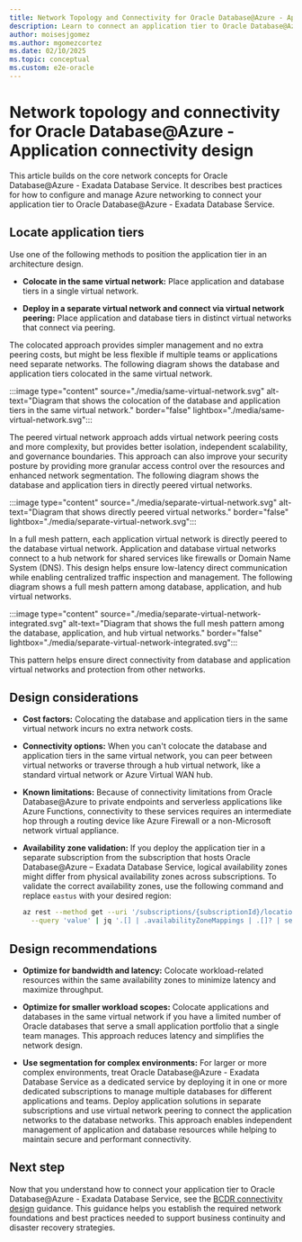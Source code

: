 ```yaml
---
title: Network Topology and Connectivity for Oracle Database@Azure - Application Connectivity Design
description: Learn to connect an application tier to Oracle Database@Azure - Exadata Database Service. This article covers network concepts and best practices for integrating application and database tiers in virtual networks.
author: moisesjgomez
ms.author: mgomezcortez
ms.date: 02/10/2025
ms.topic: conceptual
ms.custom: e2e-oracle
---
```


# Network topology and connectivity for Oracle Database@Azure - Application connectivity design

This article builds on the core network concepts for Oracle Database@Azure - Exadata Database Service. It describes best practices for how to configure and manage Azure networking to connect your application tier to Oracle Database@Azure - Exadata Database Service.

## Locate application tiers

Use one of the following methods to position the application tier in an architecture design.

- **Colocate in the same virtual network:** Place application and database tiers in a single virtual network.

- **Deploy in a separate virtual network and connect via virtual network peering:** Place application and database tiers in distinct virtual networks that connect via peering.

The colocated approach provides simpler management and no extra peering costs, but might be less flexible if multiple teams or applications need separate networks. The following diagram shows the database and application tiers colocated in the same virtual network.

:::image type="content" source="./media/same-virtual-network.svg" alt-text="Diagram that shows the colocation of the database and application tiers in the same virtual network." border="false" lightbox="./media/same-virtual-network.svg":::


The peered virtual network approach adds virtual network peering costs and more complexity, but provides better isolation, independent scalability, and governance boundaries. This approach can also improve your security posture by providing more granular access control over the resources and enhanced network segmentation. The following diagram shows the database and application tiers in directly peered virtual networks.

:::image type="content" source="./media/separate-virtual-network.svg" alt-text="Diagram that shows directly peered virtual networks." border="false" lightbox="./media/separate-virtual-network.svg":::


In a full mesh pattern, each application virtual network is directly peered to the database virtual network. Application and database virtual networks connect to a hub network for shared services like firewalls or Domain Name System (DNS). This design helps ensure low-latency direct communication while enabling centralized traffic inspection and management. The following diagram shows a full mesh pattern among database, application, and hub virtual networks.

:::image type="content" source="./media/separate-virtual-network-integrated.svg" alt-text="Diagram that shows the full mesh pattern among the database, application, and hub virtual networks." border="false" lightbox="./media/separate-virtual-network-integrated.svg":::


This pattern helps ensure direct connectivity from database and application virtual networks and protection from other networks.

## Design considerations

- **Cost factors:** Colocating the database and application tiers in the same virtual network incurs no extra network costs.

- **Connectivity options:** When you can't colocate the database and application tiers in the same virtual network, you can peer between virtual networks or traverse through a hub virtual network, like a standard virtual network or Azure Virtual WAN hub.

- **Known limitations:** Because of connectivity limitations from Oracle Database@Azure to private endpoints and serverless applications like Azure Functions, connectivity to these services requires an intermediate hop through a routing device like Azure Firewall or a non-Microsoft network virtual appliance.

- **Availability zone validation:** If you deploy the application tier in a separate subscription from the subscription that hosts Oracle Database@Azure – Exadata Database Service, logical availability zones might differ from physical availability zones across subscriptions. To validate the correct availability zones, use the following command and replace `eastus` with your desired region:

  ```bash
  az rest --method get --uri '/subscriptions/{subscriptionId}/locations?api-version=2022-12-01' \
    --query 'value' | jq '.[] | .availabilityZoneMappings | .[]? | select(.physicalZone | contains("eastus"))'
  ```

## Design recommendations

- **Optimize for bandwidth and latency:** Colocate workload-related resources within the same availability zones to minimize latency and maximize throughput.

- **Optimize for smaller workload scopes:** Colocate applications and databases in the same virtual network if you have a limited number of Oracle databases that serve a small application portfolio that a single team manages. This approach reduces latency and simplifies the network design.

- **Use segmentation for complex environments:** For larger or more complex environments, treat Oracle Database@Azure - Exadata Database Service as a dedicated service by deploying it in one or more dedicated subscriptions to manage multiple databases for different applications and teams. Deploy application solutions in separate subscriptions and use virtual network peering to connect the application networks to the database networks. This approach enables independent management of application and database resources while helping to maintain secure and performant connectivity.

## Next step

Now that you understand how to connect your application tier to Oracle Database@Azure - Exadata Database Service, see the [BCDR connectivity design](./bcdr-connectivity-design.md) guidance. This guidance helps you establish the required network foundations and best practices needed to support business continuity and disaster recovery strategies.
